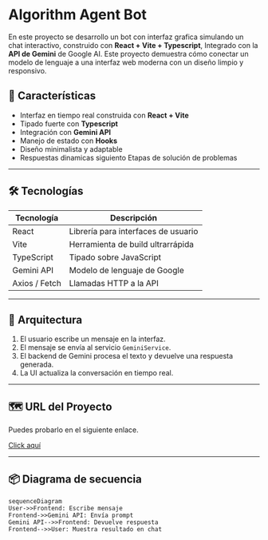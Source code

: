 # Algorithm Agent Bot 

  En este proyecto se desarrollo un bot con interfaz grafica simulando un chat interactivo, construido con **React + Vite + Typescript**, Integrado con la **API de Gemini**
  de Google AI. Este proyecto demuestra cómo conectar un modelo de lenguaje a una interfaz web moderna con un diseño limpio y responsivo.

  ## 🚀 Características
  - Interfaz en tiempo real construida con **React + Vite**
  - Tipado fuerte con **Typescript**
  - Integración con **Gemini API**
  - Manejo de estado con **Hooks**
  - Diseño minimalista y adaptable
  - Respuestas dinamicas siguiento Etapas de solución de problemas

---

## 🛠️ Tecnologías

| Tecnología | Descripción |
|-------------|--------------|
| React | Librería para interfaces de usuario |
| Vite | Herramienta de build ultrarrápida |
| TypeScript | Tipado sobre JavaScript |
| Gemini API | Modelo de lenguaje de Google |
| Axios / Fetch | Llamadas HTTP a la API |

---

## 🧱 Arquitectura

1. El usuario escribe un mensaje en la interfaz.
2. El mensaje se envía al servicio `GeminiService`.
3. El backend de Gemini procesa el texto y devuelve una respuesta generada.
4. La UI actualiza la conversación en tiempo real.

--- 

## 🗺️ URL del Proyecto

Puedes probarlo en el siguiente enlace.

[Click aquí]([https://www.google.com](https://algorithm-agent.vercel.app/chat))

--- 

## 📦 Diagrama de secuencia

```mermaid
sequenceDiagram
User->>Frontend: Escribe mensaje
Frontend->>Gemini API: Envía prompt
Gemini API-->>Frontend: Devuelve respuesta
Frontend-->>User: Muestra resultado en chat



